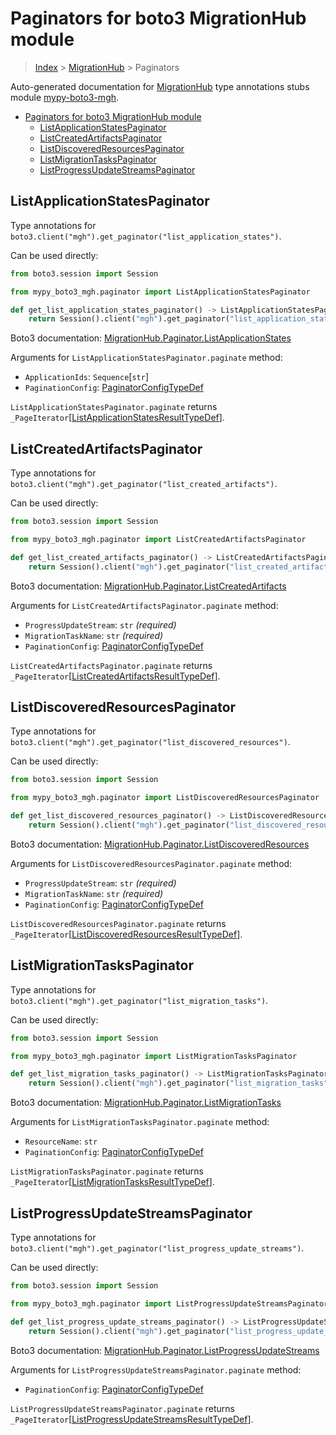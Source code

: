 <a id="paginators-for-boto3-migrationhub-module"></a>

# Paginators for boto3 MigrationHub module

> [Index](../README.md) > [MigrationHub](./README.md) > Paginators

Auto-generated documentation for
[MigrationHub](https://boto3.amazonaws.com/v1/documentation/api/latest/reference/services/mgh.html#MigrationHub)
type annotations stubs module
[mypy-boto3-mgh](https://pypi.org/project/mypy-boto3-mgh/).

- [Paginators for boto3 MigrationHub module](#paginators-for-boto3-migrationhub-module)
  - [ListApplicationStatesPaginator](#listapplicationstatespaginator)
  - [ListCreatedArtifactsPaginator](#listcreatedartifactspaginator)
  - [ListDiscoveredResourcesPaginator](#listdiscoveredresourcespaginator)
  - [ListMigrationTasksPaginator](#listmigrationtaskspaginator)
  - [ListProgressUpdateStreamsPaginator](#listprogressupdatestreamspaginator)

<a id="listapplicationstatespaginator"></a>

## ListApplicationStatesPaginator

Type annotations for
`boto3.client("mgh").get_paginator("list_application_states")`.

Can be used directly:

```python
from boto3.session import Session

from mypy_boto3_mgh.paginator import ListApplicationStatesPaginator

def get_list_application_states_paginator() -> ListApplicationStatesPaginator:
    return Session().client("mgh").get_paginator("list_application_states")
```

Boto3 documentation:
[MigrationHub.Paginator.ListApplicationStates](https://boto3.amazonaws.com/v1/documentation/api/latest/reference/services/mgh.html#MigrationHub.Paginator.ListApplicationStates)

Arguments for `ListApplicationStatesPaginator.paginate` method:

- `ApplicationIds`: `Sequence`\[`str`\]
- `PaginationConfig`:
  [PaginatorConfigTypeDef](./type_defs.md#paginatorconfigtypedef)

`ListApplicationStatesPaginator.paginate` returns
`_PageIterator`\[[ListApplicationStatesResultTypeDef](./type_defs.md#listapplicationstatesresulttypedef)\].

<a id="listcreatedartifactspaginator"></a>

## ListCreatedArtifactsPaginator

Type annotations for
`boto3.client("mgh").get_paginator("list_created_artifacts")`.

Can be used directly:

```python
from boto3.session import Session

from mypy_boto3_mgh.paginator import ListCreatedArtifactsPaginator

def get_list_created_artifacts_paginator() -> ListCreatedArtifactsPaginator:
    return Session().client("mgh").get_paginator("list_created_artifacts")
```

Boto3 documentation:
[MigrationHub.Paginator.ListCreatedArtifacts](https://boto3.amazonaws.com/v1/documentation/api/latest/reference/services/mgh.html#MigrationHub.Paginator.ListCreatedArtifacts)

Arguments for `ListCreatedArtifactsPaginator.paginate` method:

- `ProgressUpdateStream`: `str` *(required)*
- `MigrationTaskName`: `str` *(required)*
- `PaginationConfig`:
  [PaginatorConfigTypeDef](./type_defs.md#paginatorconfigtypedef)

`ListCreatedArtifactsPaginator.paginate` returns
`_PageIterator`\[[ListCreatedArtifactsResultTypeDef](./type_defs.md#listcreatedartifactsresulttypedef)\].

<a id="listdiscoveredresourcespaginator"></a>

## ListDiscoveredResourcesPaginator

Type annotations for
`boto3.client("mgh").get_paginator("list_discovered_resources")`.

Can be used directly:

```python
from boto3.session import Session

from mypy_boto3_mgh.paginator import ListDiscoveredResourcesPaginator

def get_list_discovered_resources_paginator() -> ListDiscoveredResourcesPaginator:
    return Session().client("mgh").get_paginator("list_discovered_resources")
```

Boto3 documentation:
[MigrationHub.Paginator.ListDiscoveredResources](https://boto3.amazonaws.com/v1/documentation/api/latest/reference/services/mgh.html#MigrationHub.Paginator.ListDiscoveredResources)

Arguments for `ListDiscoveredResourcesPaginator.paginate` method:

- `ProgressUpdateStream`: `str` *(required)*
- `MigrationTaskName`: `str` *(required)*
- `PaginationConfig`:
  [PaginatorConfigTypeDef](./type_defs.md#paginatorconfigtypedef)

`ListDiscoveredResourcesPaginator.paginate` returns
`_PageIterator`\[[ListDiscoveredResourcesResultTypeDef](./type_defs.md#listdiscoveredresourcesresulttypedef)\].

<a id="listmigrationtaskspaginator"></a>

## ListMigrationTasksPaginator

Type annotations for
`boto3.client("mgh").get_paginator("list_migration_tasks")`.

Can be used directly:

```python
from boto3.session import Session

from mypy_boto3_mgh.paginator import ListMigrationTasksPaginator

def get_list_migration_tasks_paginator() -> ListMigrationTasksPaginator:
    return Session().client("mgh").get_paginator("list_migration_tasks")
```

Boto3 documentation:
[MigrationHub.Paginator.ListMigrationTasks](https://boto3.amazonaws.com/v1/documentation/api/latest/reference/services/mgh.html#MigrationHub.Paginator.ListMigrationTasks)

Arguments for `ListMigrationTasksPaginator.paginate` method:

- `ResourceName`: `str`
- `PaginationConfig`:
  [PaginatorConfigTypeDef](./type_defs.md#paginatorconfigtypedef)

`ListMigrationTasksPaginator.paginate` returns
`_PageIterator`\[[ListMigrationTasksResultTypeDef](./type_defs.md#listmigrationtasksresulttypedef)\].

<a id="listprogressupdatestreamspaginator"></a>

## ListProgressUpdateStreamsPaginator

Type annotations for
`boto3.client("mgh").get_paginator("list_progress_update_streams")`.

Can be used directly:

```python
from boto3.session import Session

from mypy_boto3_mgh.paginator import ListProgressUpdateStreamsPaginator

def get_list_progress_update_streams_paginator() -> ListProgressUpdateStreamsPaginator:
    return Session().client("mgh").get_paginator("list_progress_update_streams")
```

Boto3 documentation:
[MigrationHub.Paginator.ListProgressUpdateStreams](https://boto3.amazonaws.com/v1/documentation/api/latest/reference/services/mgh.html#MigrationHub.Paginator.ListProgressUpdateStreams)

Arguments for `ListProgressUpdateStreamsPaginator.paginate` method:

- `PaginationConfig`:
  [PaginatorConfigTypeDef](./type_defs.md#paginatorconfigtypedef)

`ListProgressUpdateStreamsPaginator.paginate` returns
`_PageIterator`\[[ListProgressUpdateStreamsResultTypeDef](./type_defs.md#listprogressupdatestreamsresulttypedef)\].
